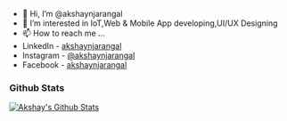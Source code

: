 - 👋 Hi, I’m @akshaynjarangal
- 👀 I’m interested in IoT,Web & Mobile App developing,UI/UX Designing
- 📫 How to reach me ...
- LinkedIn - [akshaynjarangal](https://linkedin.com/in/akshay-njarangal)
- Instagram - [@akshaynjarangal](https://instagram.com/akshaynjarangal)
- Facebook - [akshaynjarangal](https://facebook.com/akshaynjarangal)

<!---
akshaynjarangal/akshaynjarangal is a ✨ special ✨ repository because its `README.md` (this file) appears on your GitHub profile.
You can click the Preview link to take a look at your changes.
--->

### Github Stats

[![Akshay's Github Stats](https://github-readme-stats.vercel.app/api?username=akshaynjarangal&count_private=true&theme=default&show_icons=true)](https://github.com/akshaynjarangal)
